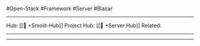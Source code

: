 #Open-Stack #Framework #Server #Blazar
___
Hub: [[🎯 +Smolit-Hub]]
Project Hub: [[🎯 +Server Hub]]
Related: 
___
___

